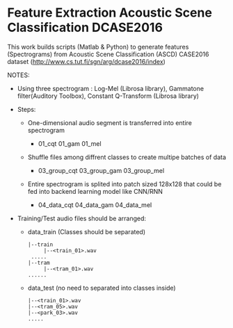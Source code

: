 # Feature Extraction Acoustic Scene Classification DCASE2016

This work builds scripts (Matlab & Python) to generate features (Spectrograms) from Acoustic Scene Classification (ASCD) CASE2016 dataset (http://www.cs.tut.fi/sgn/arg/dcase2016/index)

NOTES:
+ Using three spectrogram : Log-Mel (Librosa library), Gammatone filter(Auditory Toolbox), Constant Q-Transform (Librosa library)
+ Steps:
    + One-dimensional audio segment is transferred into entire spectrogram
        + 01_cqt 01_gam 01_mel
    
    + Shuffle files among diffrent classes to create multipe batches of data
        + 03_group_cqt 03_group_gam 03_group_mel
        
    + Entire spectrogram is splited into patch sized 128x128 that could be fed into backend learning model like CNN/RNN
        + 04_data_cqt 04_data_gam 04_data_mel
        
+ Training/Test audio files should be arranged:

    + data_train (Classes should be separated)
    
          |--train         
               |--<train_01>.wav               
           .....
          |--tram
               |--<tram_01>.wav
          ......
          
    + data_test (no need to separated into classes inside)
    
          |--<train_01>.wav
          |--<tram_05>.wav
          |--<park_03>.wav
          .....
